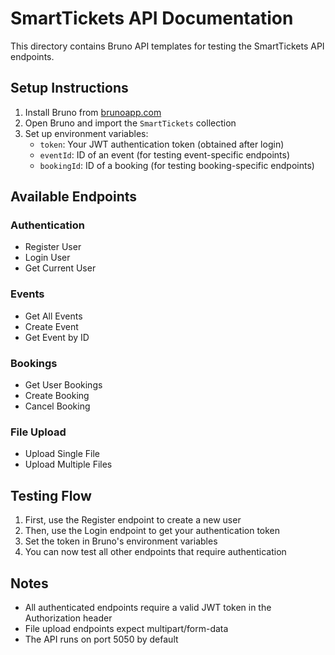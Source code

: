# SmartTickets API Documentation

This directory contains Bruno API templates for testing the SmartTickets API endpoints.

## Setup Instructions

1. Install Bruno from [brunoapp.com](https://www.brunoapp.com)
2. Open Bruno and import the `SmartTickets` collection
3. Set up environment variables:
   - `token`: Your JWT authentication token (obtained after login)
   - `eventId`: ID of an event (for testing event-specific endpoints)
   - `bookingId`: ID of a booking (for testing booking-specific endpoints)

## Available Endpoints

### Authentication
- Register User
- Login User
- Get Current User

### Events
- Get All Events
- Create Event
- Get Event by ID

### Bookings
- Get User Bookings
- Create Booking
- Cancel Booking

### File Upload
- Upload Single File
- Upload Multiple Files

## Testing Flow

1. First, use the Register endpoint to create a new user
2. Then, use the Login endpoint to get your authentication token
3. Set the token in Bruno's environment variables
4. You can now test all other endpoints that require authentication

## Notes

- All authenticated endpoints require a valid JWT token in the Authorization header
- File upload endpoints expect multipart/form-data
- The API runs on port 5050 by default 